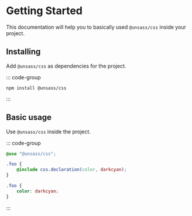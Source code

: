 # Getting Started

This documentation will help you to basically used `@unsass/css` inside your project.

## Installing

Add `@unsass/css` as dependencies for the project.

::: code-group
```shell
npm install @unsass/css
```
:::

## Basic usage

Use `@unsass/css` inside the project.

::: code-group
```scss
@use "@unsass/css";

.foo {
    @include css.declaration(color, darkcyan);
}
```

```css
.foo {
    color: darkcyan;
}
```
:::
